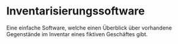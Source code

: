 # Inventarisierungssoftware
Eine einfache Software, welche einen Überblick über vorhandene Gegenstände im Inventar eines fiktiven Geschäftes gibt.

